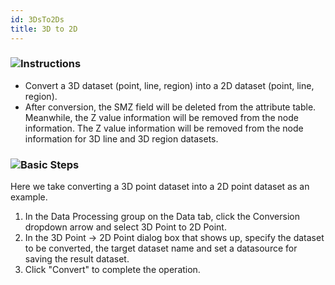 ```yaml
---
id: 3DsTo2Ds
title: 3D to 2D
---
```

### ![](../../img-en/read.gif)Instructions

  * Convert a 3D dataset (point, line, region) into a 2D dataset (point, line, region).
  * After conversion, the SMZ field will be deleted from the attribute table. Meanwhile, the Z value information will be removed from the node information. The Z value information will be removed from the node information for 3D line and 3D region datasets.

### ![](../../img-en/read.gif)Basic Steps

Here we take converting a 3D point dataset into a 2D point dataset as an
example.

  1. In the Data Processing group on the Data tab, click the Conversion dropdown arrow and select 3D Point to 2D Point.
  2. In the 3D Point -> 2D Point dialog box that shows up, specify the dataset to be converted, the target dataset name and set a datasource for saving the result dataset.
  3. Click "Convert" to complete the operation.


